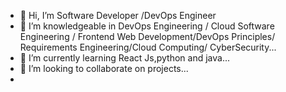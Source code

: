 - 👋 Hi, I’m Software Developer /DevOps Engineer
- 👀 I’m knowledgeable in DevOps Engineering / Cloud Software Engineering / Frontend Web Development/DevOps Principles/ Requirements Engineering/Cloud Computing/ CyberSecurity...
- 🌱 I’m currently learning React Js,python and java...
- 💞️ I’m looking to collaborate on projects...
-

<!---
Liberace1/Liberace1 is a ✨ special ✨ repository because its `README.md` (this file) appears on your GitHub profile.
You can click the Preview link to take a look at your changes.
--->

